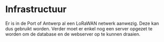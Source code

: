#

# Infrastructuur

Er is in de Port of Antwerp al een LoRaWAN netwerk aanwezig. Deze kan dus gebruikt worden.
Verder moet er enkel nog een server opgezet te worden om de database en de webserver op te kunnen draaien.

<div style="page-break-after: always"></div>